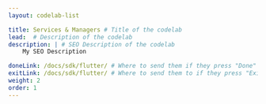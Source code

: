 ```yaml
---
layout: codelab-list

title: Services & Managers # Title of the codelab
lead:  # Description of the codelab
description: | # SEO Description of the codelab
    My SEO Description

doneLink: /docs/sdk/flutter/ # Where to send them if they press "Done" at the end of the Codelab
exitLink: /docs/sdk/flutter/ # Where to send them to if they press "Exit Codelab"
weight: 2
order: 1
---
```


